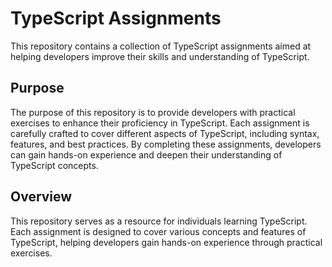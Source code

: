 # TypeScript Assignments

This repository contains a collection of TypeScript assignments aimed at helping developers improve their skills and understanding of TypeScript.

## Purpose

The purpose of this repository is to provide developers with practical exercises to enhance their proficiency in TypeScript. Each assignment is carefully crafted to cover different aspects of TypeScript, including syntax, features, and best practices. By completing these assignments, developers can gain hands-on experience and deepen their understanding of TypeScript concepts.

## Overview

This repository serves as a resource for individuals learning TypeScript. Each assignment is designed to cover various concepts and features of TypeScript, helping developers gain hands-on experience through practical exercises.
